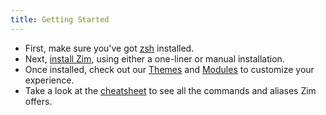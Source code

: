 ```yaml
---
title: Getting Started
---
```


- First, make sure you've got [zsh](http://zsh.sourceforge.net/) installed.
- Next, [install Zim](install), using either a one-liner or manual installation. 
- Once installed, check out our [Themes](themes) and [Modules](modules) to customize your experience. 
- Take a look at the [cheatsheet](cheatsheet) to see all the commands and aliases Zim offers. 